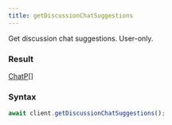 ```yaml
---
title: getDiscussionChatSuggestions
---
```


Get discussion chat suggestions. User-only.


### Result 

<div class="font-mono"><a href="/gh/types/chatp"  >ChatP</a><span class="opacity-50">[]</span></div>

### Syntax

```ts
await client.getDiscussionChatSuggestions();
```



